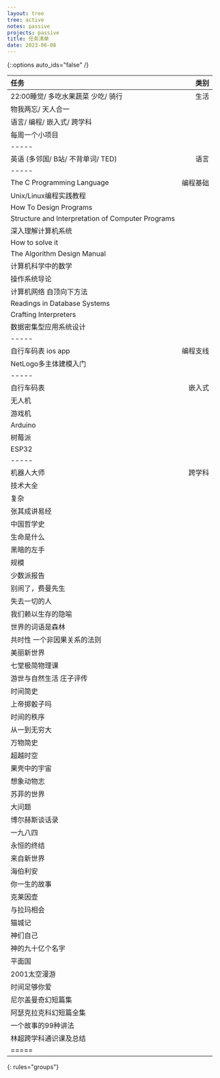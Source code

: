 ```yaml
---
layout: tree
tree: active
notes: passive
projects: passive
title: 任务清单
date: 2023-06-08
---
```



{::options auto_ids="false" /}


| 任务                                                         | 类别       |
|:-------------------------------------------------------------|-----------:|
| 22:00睡觉/ 多吃水果蔬菜 少吃/ 骑行                           | 生活       |
| 物我两忘/ 天人合一                                           |            |
| 语言/ 编程/ 嵌入式/ 跨学科                                   |            |
| 每周一个小项目                                               |            |
|-----
| 英语 (多邻国/ B站/ 不背单词/ TED)                            | 语言       |
|-----
| The C Programming Language                                   | 编程基础   |
| Unix/Linux编程实践教程                                       |            |
| How To Design Programs                                       |            |
| Structure and Interpretation of Computer Programs            |            |
| 深入理解计算机系统                                           |            |
| How to solve it                                              |            |
| The Algorithm Design Manual                                  |            |
| 计算机科学中的数学                                           |            |
| 操作系统导论                                                 |            |
| 计算机网络 自顶向下方法                                      |            |
| Readings in Database Systems                                 |            |
| Crafting Interpreters                                        |            |
| 数据密集型应用系统设计                                       |            |
|-----
| 自行车码表 ios app                                           | 编程支线   |
| NetLogo多主体建模入门                                        |            |
|-----
| 自行车码表                                                   | 嵌入式     |
| 无人机                                                       |            |
| 游戏机                                                       |            |
| Arduino                                                      |            |
| 树莓派                                                       |            |
| ESP32                                                        |            |
|-----
| 机器人大师                                                   | 跨学科     |
| 技术大全                                                     |            |
| 复杂                                                         |            |
| 张其成讲易经                                                 |            |
| 中国哲学史                                                   |            |
| 生命是什么                                                   |            |
| 黑暗的左手                                                   |            |
| 规模                                                         |            |
| 少数派报告                                                   |            |
| 别闹了，费曼先生                                             |            |
| 失去一切的人                                                 |            |
| 我们赖以生存的隐喻                                           |            |
| 世界的词语是森林                                             |            |
| 共时性 一个非因果关系的法则                                  |            |
| 美丽新世界                                                   |            |
| 七堂极简物理课                                               |            |
| 游世与自然生活 庄子评传                                      |            |
| 时间简史                                                     |            |
| 上帝掷骰子吗                                                 |            |
| 时间的秩序                                                   |            |
| 从一到无穷大                                                 |            |
| 万物简史                                                     |            |
| 超越时空                                                     |            |
| 果壳中的宇宙                                                 |            |
| 想象动物志                                                   |            |
| 苏菲的世界                                                   |            |
| 大问题                                                       |            |
| 博尔赫斯谈话录                                               |            |
| 一九八四                                                     |            |
| 永恒的终结                                                   |            |
| 来自新世界                                                   |            |
| 海伯利安                                                     |            |
| 你一生的故事                                                 |            |
| 克莱因壶                                                     |            |
| 与拉玛相会                                                   |            |
| 猫城记                                                       |            |
| 神们自己                                                     |            |
| 神的九十亿个名字                                             |            |
| 平面国                                                       |            |
| 2001太空漫游                                                 |            |
| 时间足够你爱                                                 |            |
| 尼尔盖曼奇幻短篇集                                           |            |
| 阿瑟克拉克科幻短篇全集                                       |            |
| 一个故事的99种讲法                                           |            |
| 林超跨学科通识课及总结                                       |            |
|=====
{: rules="groups"}

